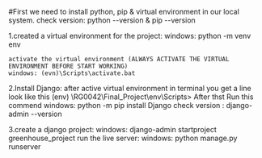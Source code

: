 #First we need to install python, pip & virtual environment in our local system.
    check version: python --version & pip --version

1.created a virtual environment for the project:
    windows: python -m venv env

    activate the virtual environment (ALWAYS ACTIVATE THE VIRTUAL ENVIRONMENT BEFORE START WORKING)
    windows: (evn)\Scripts\activate.bat

2.Install Django:
    after active virtual environment in terminal you get a line look like this (env) \RG0042\Final_Project\env\Scripts>
    After thst Run this commend 
    windows: python -m pip install Django
    check version : django-admin --version

3.create a django project:
    windows: django-admin startproject greenhouse_project
    run the live server:
     windows: python manage.py runserver